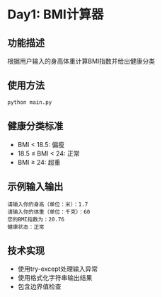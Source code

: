 # Day1: BMI计算器

## 功能描述
根据用户输入的身高体重计算BMI指数并给出健康分类

## 使用方法
```bash
python main.py
```

## 健康分类标准
- BMI < 18.5: 偏瘦
- 18.5 ≤ BMI < 24: 正常
- BMI ≥ 24: 超重

## 示例输入输出
```
请输入你的身高（单位：米）：1.7
请输入你的体重（单位：千克）：60
您的BMI指数为：20.76
健康状态：正常
```

## 技术实现
- 使用try-except处理输入异常
- 使用格式化字符串输出结果
- 包含边界值检查
